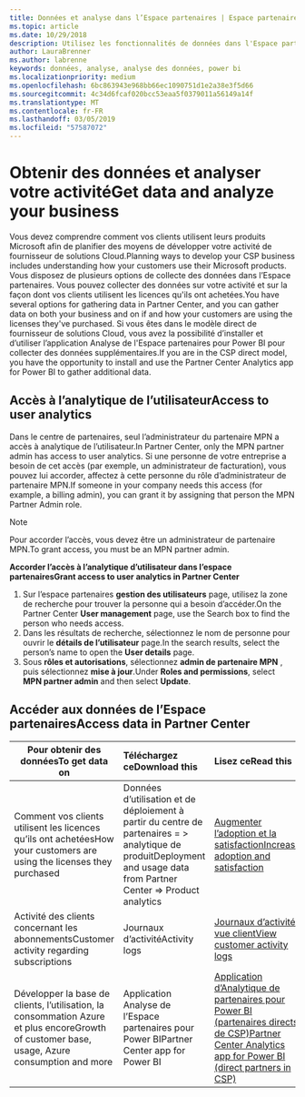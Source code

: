 ```yaml
---
title: Données et analyse dans l’Espace partenaires | Espace partenaires
ms.topic: article
ms.date: 10/29/2018
description: Utilisez les fonctionnalités de données dans l'Espace partenaires pour mieux comprendre votre activité.
author: LauraBrenner
ms.author: labrenne
keywords: données, analyse, analyse des données, power bi
ms.localizationpriority: medium
ms.openlocfilehash: 6bc863943e968bb66ec1090751d1e2a38e3f5d66
ms.sourcegitcommit: 4c34d6fcaf020bcc53eaa5f0379011a56149a14f
ms.translationtype: MT
ms.contentlocale: fr-FR
ms.lasthandoff: 03/05/2019
ms.locfileid: "57587072"
---
```

# <a name="get-data-and-analyze-your-business"></a><span data-ttu-id="49e1f-104">Obtenir des données et analyser votre activité</span><span class="sxs-lookup"><span data-stu-id="49e1f-104">Get data and analyze your business</span></span> 

<span data-ttu-id="49e1f-105">Vous devez comprendre comment vos clients utilisent leurs produits Microsoft afin de planifier des moyens de développer votre activité de fournisseur de solutions Cloud.</span><span class="sxs-lookup"><span data-stu-id="49e1f-105">Planning ways to develop your CSP business includes understanding how your customers use their Microsoft products.</span></span> <span data-ttu-id="49e1f-106">Vous disposez de plusieurs options de collecte des données dans l’Espace partenaires. Vous pouvez collecter des données sur votre activité et sur la façon dont vos clients utilisent les licences qu'ils ont achetées.</span><span class="sxs-lookup"><span data-stu-id="49e1f-106">You have several options for gathering data in Partner Center, and you can gather data on both your business and on if and how your customers are using the licenses they've purchased.</span></span> <span data-ttu-id="49e1f-107">Si vous êtes dans le modèle direct de fournisseur de solutions Cloud, vous avez la possibilité d’installer et d’utiliser l’application Analyse de l'Espace partenaires pour Power BI pour collecter des données supplémentaires.</span><span class="sxs-lookup"><span data-stu-id="49e1f-107">If you are in the CSP direct model, you have the opportunity to install and use the Partner Center Analytics app for Power BI to gather additional data.</span></span>

## <a name="access-to-user-analytics"></a><span data-ttu-id="49e1f-108">Accès à l’analytique de l’utilisateur</span><span class="sxs-lookup"><span data-stu-id="49e1f-108">Access to user analytics</span></span>

<span data-ttu-id="49e1f-109">Dans le centre de partenaires, seul l’administrateur du partenaire MPN a accès à analytique de l’utilisateur.</span><span class="sxs-lookup"><span data-stu-id="49e1f-109">In Partner Center, only the MPN partner admin has access to user analytics.</span></span> <span data-ttu-id="49e1f-110">Si une personne de votre entreprise a besoin de cet accès (par exemple, un administrateur de facturation), vous pouvez lui accorder, affectez à cette personne du rôle d’administrateur de partenaire MPN.</span><span class="sxs-lookup"><span data-stu-id="49e1f-110">If someone in your company needs this access (for example, a billing admin), you can grant it by assigning that person the MPN Partner Admin role.</span></span>

>[!NOTE] 
><span data-ttu-id="49e1f-111">Pour accorder l’accès, vous devez être un administrateur de partenaire MPN.</span><span class="sxs-lookup"><span data-stu-id="49e1f-111">To grant access, you must be an MPN partner admin.</span></span>

<span data-ttu-id="49e1f-112">**Accorder l’accès à l’analytique d’utilisateur dans l’espace partenaires**</span><span class="sxs-lookup"><span data-stu-id="49e1f-112">**Grant access to user analytics in Partner Center**</span></span> 

1.  <span data-ttu-id="49e1f-113">Sur l’espace partenaires **gestion des utilisateurs** page, utilisez la zone de recherche pour trouver la personne qui a besoin d’accéder.</span><span class="sxs-lookup"><span data-stu-id="49e1f-113">On the Partner Center **User management** page, use the Search box to find the person who needs access.</span></span>
2.  <span data-ttu-id="49e1f-114">Dans les résultats de recherche, sélectionnez le nom de personne pour ouvrir le **détails de l’utilisateur** page.</span><span class="sxs-lookup"><span data-stu-id="49e1f-114">In the search results, select the person’s name to open the **User details** page.</span></span>
3.  <span data-ttu-id="49e1f-115">Sous **rôles et autorisations**, sélectionnez **admin de partenaire MPN** , puis sélectionnez **mise à jour**.</span><span class="sxs-lookup"><span data-stu-id="49e1f-115">Under **Roles and permissions**, select **MPN partner admin** and then select **Update**.</span></span>

 
## <a name="access-data-in-partner-center"></a><span data-ttu-id="49e1f-116">Accéder aux données de l’Espace partenaires</span><span class="sxs-lookup"><span data-stu-id="49e1f-116">Access data in Partner Center</span></span>

|<span data-ttu-id="49e1f-117">**Pour obtenir des données**</span><span class="sxs-lookup"><span data-stu-id="49e1f-117">**To get data on**</span></span>   |<span data-ttu-id="49e1f-118">**Téléchargez ce**</span><span class="sxs-lookup"><span data-stu-id="49e1f-118">**Download this**</span></span>   |<span data-ttu-id="49e1f-119">**Lisez ce**</span><span class="sxs-lookup"><span data-stu-id="49e1f-119">**Read this**</span></span>   | <span data-ttu-id="49e1f-120">**S’applique à**</span><span class="sxs-lookup"><span data-stu-id="49e1f-120">**Applies to**</span></span>    |
|---------------------|:-----------------------|:---------------|:--------------|
|<span data-ttu-id="49e1f-121">Comment vos clients utilisent les licences qu’ils ont achetées</span><span class="sxs-lookup"><span data-stu-id="49e1f-121">How your customers are using the licenses they purchased</span></span>   |<span data-ttu-id="49e1f-122">Données d’utilisation et de déploiement à partir du centre de partenaires = > analytique de produit</span><span class="sxs-lookup"><span data-stu-id="49e1f-122">Deployment and usage data from Partner Center => Product analytics</span></span>   |[<span data-ttu-id="49e1f-123">Augmenter l’adoption et la satisfaction</span><span class="sxs-lookup"><span data-stu-id="49e1f-123">Increase adoption and satisfaction</span></span>](increasing-adoption-and-satisfaction.md)|<span data-ttu-id="49e1f-124">Partenaires fournisseurs de solutions Cloud</span><span class="sxs-lookup"><span data-stu-id="49e1f-124">CSP partners</span></span>|
|<span data-ttu-id="49e1f-125">Activité des clients concernant les abonnements</span><span class="sxs-lookup"><span data-stu-id="49e1f-125">Customer activity regarding subscriptions</span></span>   |<span data-ttu-id="49e1f-126">Journaux d’activité</span><span class="sxs-lookup"><span data-stu-id="49e1f-126">Activity logs</span></span>   |[<span data-ttu-id="49e1f-127">Journaux d’activité vue client</span><span class="sxs-lookup"><span data-stu-id="49e1f-127">View customer activity logs</span></span>](activity-logs.md)|<span data-ttu-id="49e1f-128">Partenaires fournisseurs de solutions Cloud</span><span class="sxs-lookup"><span data-stu-id="49e1f-128">CSP partners</span></span>   |
|<span data-ttu-id="49e1f-129">Développer la base de clients, l’utilisation, la consommation Azure et plus encore</span><span class="sxs-lookup"><span data-stu-id="49e1f-129">Growth of customer base, usage, Azure consumption and more</span></span>   |<span data-ttu-id="49e1f-130">Application Analyse de l’Espace partenaires pour Power BI</span><span class="sxs-lookup"><span data-stu-id="49e1f-130">Partner Center app for Power BI</span></span>   |[<span data-ttu-id="49e1f-131">Application d’Analytique de partenaires pour Power BI (partenaires directs de CSP)</span><span class="sxs-lookup"><span data-stu-id="49e1f-131">Partner Center Analytics app for Power BI (direct partners in CSP)</span></span>](power-bi-app-for-direct-partners.md)|<span data-ttu-id="49e1f-132">Partenaires directs fournisseurs de solutions Cloud</span><span class="sxs-lookup"><span data-stu-id="49e1f-132">CSP direct partners</span></span>|






